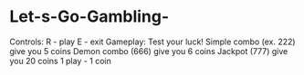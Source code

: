# Let-s-Go-Gambling-
Controls:
R - play
E - exit
Gameplay:
Test your luck!
Simple combo (ex. 222) give you 5 coins
Demon combo (666) give you 6 coins
Jackpot (777) give you 20 coins
1 play - 1 coin
